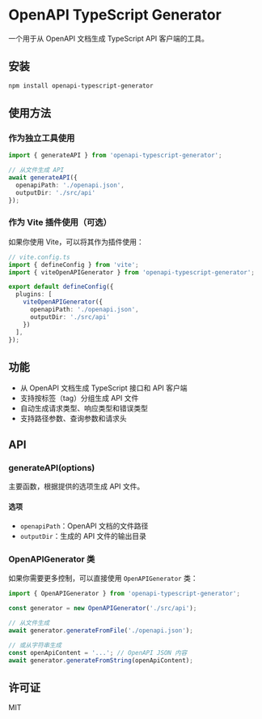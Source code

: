 # OpenAPI TypeScript Generator

一个用于从 OpenAPI 文档生成 TypeScript API 客户端的工具。

## 安装

```bash
npm install openapi-typescript-generator
```

## 使用方法

### 作为独立工具使用

```typescript
import { generateAPI } from 'openapi-typescript-generator';

// 从文件生成 API
await generateAPI({
  openapiPath: './openapi.json',
  outputDir: './src/api'
});
```

### 作为 Vite 插件使用（可选）

如果你使用 Vite，可以将其作为插件使用：

```typescript
// vite.config.ts
import { defineConfig } from 'vite';
import { viteOpenAPIGenerator } from 'openapi-typescript-generator';

export default defineConfig({
  plugins: [
    viteOpenAPIGenerator({
      openapiPath: './openapi.json',
      outputDir: './src/api'
    })
  ],
});
```

## 功能

- 从 OpenAPI 文档生成 TypeScript 接口和 API 客户端
- 支持按标签（tag）分组生成 API 文件
- 自动生成请求类型、响应类型和错误类型
- 支持路径参数、查询参数和请求头

## API

### generateAPI(options)

主要函数，根据提供的选项生成 API 文件。

#### 选项

- `openapiPath`：OpenAPI 文档的文件路径
- `outputDir`：生成的 API 文件的输出目录

### OpenAPIGenerator 类

如果你需要更多控制，可以直接使用 `OpenAPIGenerator` 类：

```typescript
import { OpenAPIGenerator } from 'openapi-typescript-generator';

const generator = new OpenAPIGenerator('./src/api');

// 从文件生成
await generator.generateFromFile('./openapi.json');

// 或从字符串生成
const openApiContent = '...'; // OpenAPI JSON 内容
await generator.generateFromString(openApiContent);
```

## 许可证

MIT
